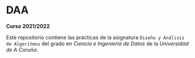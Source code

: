 # DAA

**Curso 2021/2022**

Este repositorio contiene las prácticas de la asignatura `Diseño y Análisis de Algoritmos` del grado en *Ciencia e Ingeniería de Datos* de la *Universidad de A Coruña*.
